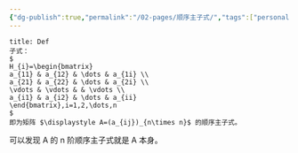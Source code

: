 ```yaml
---
{"dg-publish":true,"permalink":"/02-pages/顺序主子式/","tags":["personal/blog","线性代数/二次型","线性代数/矩阵"]}
---
```


```ad-summary
title: Def
子式：
$
H_{i}=\begin{bmatrix}
a_{11} & a_{12} & \dots & a_{1i} \\
a_{21} & a_{22} & \dots & a_{2i} \\
\vdots & \vdots & & \vdots \\
a_{i1} & a_{i2} & \dots & a_{ii}
\end{bmatrix},i=1,2,\dots,n
$
即为矩阵 $\displaystyle A=(a_{ij})_{n\times n}$ 的顺序主子式。
```

可以发现 A 的 n 阶顺序主子式就是 A 本身。



